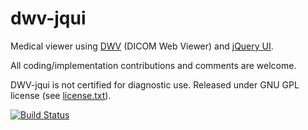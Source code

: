 dwv-jqui
========

Medical viewer using [DWV](https://github.com/ivmartel/dwv) (DICOM Web Viewer) and [jQuery UI](http://jqueryui.com/).

All coding/implementation contributions and comments are welcome.

DWV-jqui is not certified for diagnostic use. Released under GNU GPL license (see [license.txt](license.txt)).

[![Build Status](https://travis-ci.org/ivmartel/dwv-jqui.svg?branch=master)](https://travis-ci.org/ivmartel/dwv-jqui) 